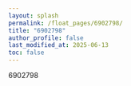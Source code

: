 ```yaml
---
layout: splash
permalink: /float_pages/6902798/
title: "6902798"
author_profile: false
last_modified_at: 2025-06-13
toc: false
---
```

 
6902798
